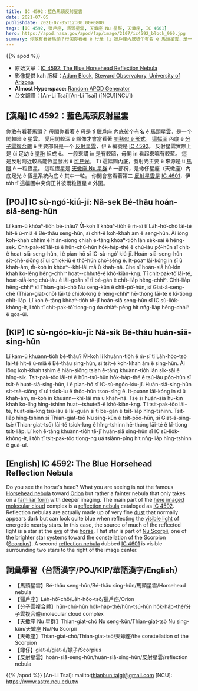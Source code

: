 ```yaml
---
title: IC 4592：藍色馬頭反射星雲
date: 2021-07-05
publishdate: 2021-07-05T12:00:00+0800
tags: [IC 4592, 獵戶座, 馬頭星雲, 天蠍座 Nu 星群, 天蠍座, IC 4601]
hero: https://apod.nasa.gov/apod/fap/image/2107/ic4592_block_960.jpg
summary: 你敢有看著馬頭？毋閣你看著 ê 毋是 tī 獵戶座內底彼个有名 ê 馬頭星雲，是一个閣較暗 ê 星雲。
---
```


{{% apod %}}

- 原始文章：[IC 4592: The Blue Horsehead Reflection Nebula](https://apod.nasa.gov/apod/ap210705.html)
- 影像提供 kah 版權：[Adam Block](https://www.adamblockphotos.com/), [Steward Observatory, University of Arizona](http://www.as.arizona.edu/)
- **Almost Hyperspace:** [Random APOD Generator](https://apod.nasa.gov/apod/random_apod.html)
- 台文翻譯：[An-Li Tsai][An-Li Tsai] ([NCU][NCU])

## [漢羅] IC 4592：藍色馬頭反射星雲
你敢有看著馬頭？
毋閣你看著 ê 毋是 tī [獵戶座][Orion] 內底彼个有名 ê [馬頭星雲][Horsehead nebula]，是一个閣較暗 ê 星雲。
愛用閣較深 ê 顯像才會當看著 [咱熟似 ê 形式][familiar form]。
[這幅圖][here imaged] 內底 ê [分子雲複合體][molecular cloud] ê 主要部份是一个 [反射星雲][reflection nebula]，伊 ê 編號是 [IC 4592][IC 4592]。
反射星雲實際上是 ùi 足幼 ê [塗粉][dust] 組成 ê。
一般來講 in 是有較暗，毋閣 in 看起來嘛有較藍。
這是反射附近較高能恆星發出 ê [可見光][visible light]。
Tī 這幅圖內底，發射光主要 ê 來源是 tī [馬][horse] [眼][eye] ê 一粒恆星。
這粒恆星是 [天蠍座 Nu 星群][Nu Scorpii] ê 一部份，是蠍仔星座（天蠍座）內底足光 ê 恆星系統內底 ê 其中一粒。
你閣會當看著第二 [反射星雲是][reflection nebula] [IC 4601][IC 4601]，伊 to̍h tī 這幅圖中央倚正爿彼兩粒恆星 ê 外圍。



## [POJ] IC sù-ngó͘-kiú-jī: Nâ-sek Bé-thâu hoán-siā-seng-hûn
Lí kám-ū khòaⁿ-tio̍h bé-thâu?
M̄-koh lí khòaⁿ-tio̍h ê m̄-sī tī La̍h-hō͘-chō lāi-té hit-ê ū-miâ ê Bé-thâu seng-hûn, sī chi̍t-ê koh-khah àm ê seng-hûn.
Ài iōng koh-khah chhim ê hián-siōng chiah ē-tàng khòaⁿ-tio̍h lán se̍k-sāi ê hêng-sek.
Chit-pak-tô͘ lāi-té ê hūn-chú-hûn ho̍k-ha̍p-thé ê chú-iàu pō͘-hūn sī chi̍t-ê hoat-siā-seng-hûn, i ê pian-hō sī IC-sù-ngó͘-kiú-jī.
Hoán-siā-seng-hûn si̍t-chè-siōng sī ùi chiok-iù ê thô͘-hún cho͘-sêng ê.
It-poaⁿ lâi-kóng in sī ū khah-àm, m̄-koh in khòaⁿ--khí-lâi mā ū khah-nâ.
Che sī hoán-siā hū-kīn khah ko-lêng hêng-chhiⁿ hoat--chhutê-ê khó-kiàn-kng.
Tī chit-pak-tô͘ lāi-té, hoat-siā-kng chú-iàu ê lâi-goân sī tī bé-gán ê chi̍t-lia̍p hêng-chhiⁿ.
Chit-lia̍p hêng-chhiⁿ sī Thian-giat-chō Nu seng-kûn ê chi̍t-pō͘-hūn, sī Giat-á-seng-chè (Thian-giat-chō) lāi-té chiok-kng ê hêng-chhiⁿ hē-thóng lāi-té ê kî-tiong chi̍t-lia̍p.
Lí koh ē-tàng khòaⁿ-tio̍h tē-jī hoán-siā seng-hûn sī IC sù-lio̍k-khòng-it, i to̍h tī chit-pak-tô͘ tiong-ng óa chiàⁿ-pêng hit nn̄g-lia̍p hêng-chhiⁿ ê gōa-ûi.



## [KIP] IC sù-ngóo-kíu-jī: Nâ-sik Bé-thâu huán-siā-sing-hûn
Lí kám-ū khuànn-tio̍h bé-thâu?
M̄-koh lí khuànn-tio̍h ê m̄-sī tī La̍h-hōo-tsō lāi-té hit-ê ū-miâ ê Bé-thâu sing-hûn, sī tsi̍t-ê koh-khah àm ê sing-hûn.
Ài iōng koh-khah tshim ê hián-siōng tsiah ē-tàng khuànn-tio̍h lán si̍k-sāi ê hîng-sik.
Tsit-pak-tôo lāi-té ê hūn-tsú-hûn ho̍k-ha̍p-thé ê tsú-iàu pōo-hūn sī tsi̍t-ê huat-siā-sing-hûn, i ê pian-hō sī IC-sù-ngóo-kíu-jī.
Huán-siā-sing-hûn si̍t-tsè-siōng sī uì tsiok-ìu ê thôo-hún tsoo-sîng ê.
It-puann lâi-kóng in sī ū khah-àm, m̄-koh in khuànn--khí-lâi mā ū khah-nâ.
Tse sī huán-siā hū-kīn khah ko-lîng hîng-tshinn huat--tshute5-ê khó-kiàn-kng.
Tī tsit-pak-tôo lāi-té, huat-siā-kng tsú-iàu ê lâi-guân sī tī bé-gán ê tsi̍t-lia̍p hîng-tshinn.
Tsit-lia̍p hîng-tshinn sī Thian-giat-tsō Nu sing-kûn ê tsi̍t-pōo-hūn, sī Giat-á-sing-tsè (Thian-giat-tsō) lāi-té tsiok-kng ê hîng-tshinn hē-thóng lāi-té ê kî-tiong tsi̍t-lia̍p.
Lí koh ē-tàng khuànn-tio̍h tē-jī huán-siā sing-hûn sī IC sù-lio̍k-khòng-it, i to̍h tī tsit-pak-tôo tiong-ng uá tsiànn-pîng hit nn̄g-lia̍p hîng-tshinn ê guā-uî.




## [English] IC 4592: The Blue Horsehead Reflection Nebula
Do you see the horse's head?
What you are seeing is not the famous [Horsehead nebula][Horsehead nebula] toward [Orion][Orion] but rather a fainter nebula that only takes on a [familiar form][familiar form] with deeper imaging.
The main part of the [here imaged][here imaged] [molecular cloud][molecular cloud] complex is a [reflection nebula][reflection nebula] cataloged as [IC 4592][IC 4592].
Reflection nebulas are actually made up of very fine [dust][dust] that normally appears dark but can look quite blue when reflecting the [visible light][visible light] of energetic nearby stars.
In this case, the source of much of the reflected light is a star at the [eye][eye] of the [horse][horse].
That star is part of [Nu Scorpii][Nu Scorpii], one of the brighter star systems toward the constellation of the Scorpion ([Scorpius][Scorpius]).
A second [reflection nebula][reflection nebula] dubbed [IC 4601][IC 4601] is visible surrounding two stars to the right of the image center.


## 詞彙學習（台語漢字/POJ/KIP/華語漢字/English）


- 【馬頭星雲】Bé-thâu seng-hûn/Bé-thâu sing-hûn/馬頭星雲/Horsehead nebula
- 【獵戶座】La̍h-hō͘-chō/La̍h-hōo-tsō/獵戶座/Orion
- 【分子雲複合體】hūn-chú-hûn ho̍k-ha̍p-thé/hūn-tsú-hûn ho̍k-ha̍p-thé/分子雲複合體/molecular cloud complex
- 【天蠍座 Nu 星群】Thian-giat-chō Nu seng-kûn/Thian-giat-tsō Nu sing-kûn/天蠍座 Nu/Nu Scorpii
- 【天蠍座】Thian-giat-chō/Thian-giat-tsō/天蠍座/the constellation of the Scorpion
- 【蠍仔】giat-á/giat-á/蠍子/Scorpius
- 【反射星雲】hoán-siā-seng-hûn/huán-siā-sing-hûn/反射星雲/reflection nebula

{{% /apod %}}
[An-Li Tsai]: mailto:thianbun.taigi@gmail.com
[NCU]: https://www.astro.ncu.edu.tw


[Horsehead nebula]:https://apod.nasa.gov/apod/fap/ap121021.html
[Orion]:https://apod.nasa.gov/apod/fap/ap120909.html
[familiar form]:https://apod.nasa.gov/apod/fap/ap210704.html
[here imaged]:https://www.adamblockphotos.com/ic4592.html
[molecular cloud]:https://apod.nasa.gov/apod/fap/ap201122.html
[reflection nebula]:https://en.wikipedia.org/wiki/Reflection_nebula
[IC 4592]:https://en.wikipedia.org/wiki/IC_4592
[dust]:https://apod.nasa.gov/apod/fap/ap030706.html
[visible light]:https://science.nasa.gov/ems/09_visiblelight
[eye]:https://www.youtube.com/watch?v=tw0VJ1K93PM
[horse]:http://3.bp.blogspot.com/-DYPBo1QCnls/UBAUokUjOFI/AAAAAAAAAck/gSVevljIUUc/s640/funnyface.jpg
[Nu Scorpii]:http://en.wikipedia.org/wiki/Nu_Scorpii
[Scorpius]:https://en.wikipedia.org/wiki/Scorpius
[reflection nebula]:https://apod.nasa.gov/apod/fap/reflection_nebulae.html
[IC 4601]:http://wise.ssl.berkeley.edu/gallery_ic4601.html
